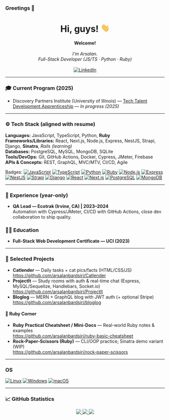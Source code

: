 ### Greetings 👋

<h1 align="center">Hi, guys! <img src="./238178097-766d336d-b87d-44ba-807c-c51de2bc6b4d.gif" width="28px" alt="👋"/></h1>

<p align="center">
  <b>Welcome!</b><br><br>
  <i>
    I'm Arsalan.<br>
    Full-Stack Developer (JS/TS · Python · Ruby)<br>
  </i><br>
  <a href="https://www.linkedin.com/in/arsalan-bardsiri">
    <img src="https://img.shields.io/badge/LinkedIn-blue?style=flat-square&logo=linkedin" alt="LinkedIn">
  </a>
</p>

---

### 🎓 Current Program (2025)
- Discovery Partners Institute (University of Illinois) — <a href="https://dpi.uillinois.edu/tech-talent-development/apprenticeship/">Tech Talent Development Apprenticeship</a> — <i>In progress (2025)</i>

---

### ⚙️ Tech Stack (aligned with resume)
**Languages:** JavaScript, TypeScript, Python, <b>Ruby</b>  
**Frameworks/Libraries:** React, Next.js, Node.js, Express, NestJS, Strapi, Django, <b>Sinatra</b>, <i>Rails (learning)</i>  
**Databases:** PostgreSQL, MySQL, MongoDB, SQLite  
**Tools/DevOps:** Git, GitHub Actions, Docker, Cypress, JMeter, Firebase  
**APIs & Concepts:** REST, GraphQL, MVC/MTV, CI/CD, Agile

Badges:
[![JavaScript](https://img.shields.io/badge/JavaScript-black?style=for-the-badge&logo=javascript)](https://github.com/arsalanbardsiri)
[![TypeScript](https://img.shields.io/badge/TypeScript-black?style=for-the-badge&logo=typescript)](https://github.com/arsalanbardsiri)
[![Python](https://img.shields.io/badge/Python-black?style=for-the-badge&logo=python)](https://github.com/arsalanbardsiri)
[![Ruby](https://img.shields.io/badge/Ruby-black?style=for-the-badge&logo=ruby)](https://github.com/arsalanbardsiri)
[![Node.js](https://img.shields.io/badge/Node.js-black?style=for-the-badge&logo=node.js)](https://github.com/arsalanbardsiri)
[![Express](https://img.shields.io/badge/Express-black?style=for-the-badge&logo=express)](https://github.com/arsalanbardsiri)
[![NestJS](https://img.shields.io/badge/NestJS-black?style=for-the-badge&logo=nestjs)](https://github.com/arsalanbardsiri)
[![Strapi](https://img.shields.io/badge/Strapi-black?style=for-the-badge&logo=strapi)](https://github.com/arsalanbardsiri)
[![Django](https://img.shields.io/badge/Django-black?style=for-the-badge&logo=django)](https://github.com/arsalanbardsiri)
[![React](https://img.shields.io/badge/React-black?style=for-the-badge&logo=react)](https://github.com/arsalanbardsiri)
[![Next.js](https://img.shields.io/badge/Next.js-black?style=for-the-badge&logo=next.js)](https://github.com/arsalanbardsiri)
[![PostgreSQL](https://img.shields.io/badge/PostgreSQL-black?style=for-the-badge&logo=postgresql)](https://github.com/arsalanbardsiri)
[![MongoDB](https://img.shields.io/badge/MongoDB-black?style=for-the-badge&logo=mongodb)](https://github.com/arsalanbardsiri)

---

### 💼 Experience (year-only)
- **QA Lead — Ecotrak (Irvine, CA) | 2023–2024**  
  Automation with Cypress/JMeter, CI/CD with GitHub Actions, close dev collaboration to ship quality.
  
### 🧑‍🎓 Education
- **Full-Stack Web Development Certificate — UCI (2023)**

---

### 🚀 Selected Projects
- **Catlender** — Daily tasks + cat pics/facts (HTML/CSS/JS)  
  https://github.com/arsalanbardsiri/Catlender
- **ProjectIt** — Study rooms with auth & real-time chat (Express, MySQL/Sequelize, Handlebars, Socket.io)  
  https://github.com/arsalanbardsiri/ProjectIt
- **Bloglog** — MERN + GraphQL blog with JWT auth (+ optional Stripe)  
  https://github.com/arsalanbardsiri/bloglog

#### 🧰 Ruby Corner
- **Ruby Practical Cheatsheet / Mini-Docs** — Real-world Ruby notes & examples  
  https://github.com/arsalanbardsiri/ruby-basic-cheatsheet
- **Rock-Paper-Scissors (Ruby)** — CLI/OOP practice; Sinatra demo variant (WIP)  
  https://github.com/arsalanbardsiri/rock-paper-scissors

---

### OS
[![Linux](https://img.shields.io/badge/Linux-black?style=for-the-badge&logo=linux)](https://github.com/arsalanbardsiri)
[![Windows](https://img.shields.io/badge/Windows-black?style=for-the-badge&logo=windows)](https://github.com/arsalanbardsiri)
[![macOS](https://img.shields.io/badge/macOS-black?style=for-the-badge&logo=apple)](https://github.com/arsalanbardsiri)

---

### 📈 GitHub Statistics
<p align="center">
  <a href="https://github.com/arsalanbardsiri">
    <img src="http://github-profile-summary-cards.vercel.app/api/cards/profile-details?username=arsalanbardsiri&theme=react" />
  </a>
  <a href="https://github.com/arsalanbardsiri">
    <img src="https://github-readme-streak-stats.herokuapp.com/?user=arsalanbardsiri&hide_border=true&card_width=338&theme=react" />
  </a>
  <a href="https://github.com/arsalanbardsiri">
    <img src="http://github-profile-summary-cards.vercel.app/api/cards/stats?username=arsalanbardsiri&theme=react" />
  </a>
</p>
